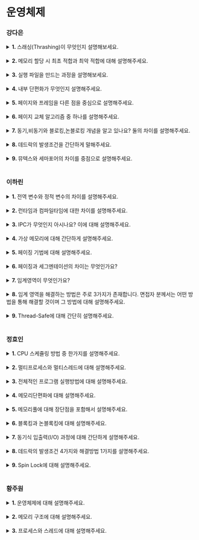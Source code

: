 # 운영체제

### 강다은
<details>
   <summary> <b>1. </b> 스래싱(Thrashing)이 무엇인지 설명해보세요. </summary> <br />
<div>
  
- 스래싱은 너무 잦은 페이지 교체가 발생하는 현상입니다. <br />
- 계속적으로 페이지 부재가 발생하여 프로세스 처리 시간보다 페이지 교체 시간이 더 많이 발생하는 현상입니다.
</div>
</details>
<br />

<details>
   <summary> <b>2. </b> 메모리 할당 시 최초 적합과 최악 적합에 대해 설명해주세요. </summary> <br />
<div>
  
- 주기억 장치의 사용 가능한 공간 중 처음으로 찾아낸 곳에 데이터를 저장하는 것이 최초 적합입니다.  <br />
- 주기억 장치의 사용 가능한 공간을 모두 비교한 후 가장 큰 공간을 선택하여 데이터를 저장하는 것이 최악 적합입니다.
</div>
</details>
<br />

<details>
   <summary> <b>3. </b> 실행 파일을 만드는 과정을 설명해보세요. </summary> <br />
<div>
  
- 실행가능한 파일은 빌드 과정을 거쳐서 만들어집니다.
- 빌드(Build)는 고급언어와 같이 사용자가 작성한 코드를 컴퓨터가 이해할 수 있는 기계어로 번역하는 과정입니다. <br />
- 빌드 과정은 Compile, Interpreted, Hybrid 크게 세가지 방식이 있습니다. <br />

type|description|
---|---|
Compile|소스코드 전체를 기계어로 번역|
Interpreted| 소스코드를 한 줄씩 번역하면서 실행|
Hybrid| 소스코드 전체를 바이트 코드로 번역한 후, 가상머신에서 한 줄씩 실행|

</div>
</details>
<br />

<details>
   <summary> <b>4. </b> 내부 단편화가 무엇인지 설명해주세요. </summary> <br />
<div>
  
- 주기억장치 내 영역이 실행 프로그램보다 커서 사용 공간 할당 후에 공간이 남게 되는 현상입니다. 
</div>
</details>
<br />

<details>
   <summary> <b>5. </b> 페이지와 프레임을 다른 점을 중심으로 설명해주세요. </summary> <br />
<div>
  
- 페이지는 가상 주소 공간을 일정한 크기로 나누어 관리하는 단위로 모이면 프로세스가 됩니다.  <br />
- 프레임은 물리 메모리를 일정한 크기로 나누어 관리하는 단위로 모이면 메모리가 됩니다.
</div>
</details>
<br />

<details>
   <summary> <b>6. </b> 페이지 교체 알고리즘 중 하나를 설명해주세요. </summary> <br />
<div>
  
- LRU는 최근에 사용하지 않은 페이지를 교체하는 알고리즘입니다. 과거 경험으로 미래의 확률을 추측하는 방식입니다.
</div>
</details>
<br />

<details>
   <summary> <b>7. </b> 동기,비동기와 블로킹,논블로킹 개념을 알고 있나요? 둘의 차이를 설명해주세요. </summary> <br />
<div>
  
- 동기와 비동기는 요청 작업에 대한 완료와 관련해 작업을 순차적으로 수행할지 아닌지에 관점이 있습니다.
- 블로킹과 논블록킹은 현재 작업이 블록되는지 아닌지에 따라 다른 작업을 수행할 수 있는지에 관점이 있습니다.
</div>
</details>
<br />

<details>
   <summary> <b>8. </b> 데드락의 발생조건을 간단하게 말해주세요. </summary> <br />
<div>
  
- 데드락은 상호 배제, 점유 대기, 비선점, 순환대기 4가지 모두를 만족하면 발생합니다.
</div>
</details>
<br />

<details>
   <summary> <b>9. </b> 뮤텍스와 세마포어의 차이를 중점으로 설명해주세요. </summary> <br />
<div>
  
- 뮤텍스는 공유 자원을 보호하기 위해 사용하며, 자원을 점유한 프로세스에 lock을 걸고 반환하기에 다른 스레드가 간섭할 수 없습니다.
- 세마포어는 복수의 공유 자원을 사용하기 위한 시그널로 사용하며, 자원의 허용 상태를 나타내는 변수를 사용하는 것으로 lock과 같은 소유 개념이 없습니다.
- 즉 뮤텍스는 잠금 기반, 세마포어는 신호 기반 매커니즘입니다.
</div>
</details>
<br />


### 이하린
<details>
   <summary> <b>1. </b> 전역 변수와 정적 변수의 차이를 설명해주세요. </summary> <br />
<div>
   
   - `전역 변수`와 `정적 변수`는 다른 파일에서 접근 허용이 가능한지, 생애주기, 사용 범위에 따라 차이점이 존재합니다.
   - `정적 변수`는 해당 함수나 블록이 실행될 때 생성되고 프로그램 소멸까지의 생애주기를 가지지만 `전역 변수`는 프로그램 생성부터 소멸까지의 생애주기를 가집니다.
   - 또, `정적 변수`는 다른 파일에서 접근 허용이 불가능하지만 전역 변수는 가능합니다.
   - 마지막으로 `정적 변수`는 함수 외부에 선언했을 경우 선언된 파일에서, 함수 내부 선언을 했을 경우 중괄호 내부에서 사용이 가능합니다. 하지만, `전역 변수`는 프로그램 전체에서 사용이 가능합니다.

</div>
</details>
<br />

<details>
   <summary> <b>2. </b> 런타임과 컴파일타임에 대한 차이를 설명해주세요. </summary> <br />
<div>
   
   - `컴파일타임`은 컴파일이라는 과정을 통해 기계가 읽을 수 있는 형태로 변환하는 시간이며 코드의 구문 오류 확인과 최적화를 수행합니다.
   - 반면에 `런타임`은 컴파일 타임 이후 컴파일된 코드가 실행되고 동작하는 시간입니다.

</div>
</details>
<br />

<details>
   <summary> <b>3. </b> IPC가 무엇인지 아시나요? 이에 대해 설명해주세요. </summary> <br />
<div>
   
- `IPC`는 프로세스들끼리 통신하며 서로 데이터를 주고 받는 행위를 말합니다.
- 프로세스는 독립되어있어 통신이 힘드므로 커널 영역에서 `IPC`라는 내부 프로세스간 통신을 제공합니다.

</div>
</details>
<br />

<details>
   <summary> <b>4. </b> 가상 메모리에 대해 간단하게 설명해주세요. </summary> <br />
<div>
   
- 물리 메모리보다 큰 프로세스를 수행하기 위해 사용합니다.
- 매모리에 로드된 프로세스가 가상의 메모리 주소를 참조하여 더 큰 메모리를 가지고 있는 것처럼 사용할 수 있게합니다.

</div>
</details>
<br />

<details>
   <summary> <b>5. </b> 페이징 기법에 대해 설명해주세요.  </summary> <br />
<div>
   
- 페이징 기법이란 프로세스를 일정한 크기의 페이지로 분할해서 메모리에 적재하는 방식을 말합니다.
- 이때 페이지란 가상 메모리를 일정한 크기로 나눈 블록입니다.

</div>
</details>
<br />

<details>
   <summary> <b>6. </b> 페이징과 세그멘테이션의 차이는 무엇인가요?  </summary> <br />
<div>
   
- 페이징과 세그멘테이션 모두 프로그램을 실행하기 위해 디스크에 있는 내용을 분할하여 메모리에 적재하는 불연속 메모리 관리 기법입니다.
- 둘의 차이는 프로그램을 분할하는 방식에 있습니다.
- 페이징의 경우, 프로그램을 같은 크기의 페이지로 분할합니다.
- 하지만 세그멘테이션의 경우, 논리적 의미를 기준으로 세그먼트를 분할합니다.

</div>
</details>
<br />

<details>
   <summary> <b>7. </b> 임계영역이 무엇인가요?  </summary> <br />
<div>
   
- 둘 이상의 프로세스, 스레드가 공유 자원에 접근할 때 순서 등의 이유로 코드가 달라지는 영역입니다.
- 코드가 달라지는 것을 방지하기 위해 여러 프로세스 또는 스레드가 자원을 공유하는 상황에서 하나의 프로세스 또는 스레드만 접근할 수 있도록 제한해둔 영역입니다.

</div>
</details>
<br />

<details>
   <summary> <b>8. </b> 임계 영역을 해결하는 방법은 주로 3가지가 존재합니다. 면접자 분께서는 어떤 방법을 통해 해결할 것이며 그 방법에 대해 설명해주세요.  </summary> <br />
<div>
   
- 임계영역을 해결하는 방법 중에는 Mutex가 있습니다.
- Mutex는 프로세스, 스레드가 공유자원을 lock()을 통해 잠금하고, 사용한 후에는 unlock()을 통해 잠금을 해제하는 객체를 말합니다.
  
</div>
</details>
<br />

<details>
   <summary> <b>9. </b> Thread-Safe에 대해 간단히 설명해주세요.   </summary> <br />
<div>

   - 하나의 함수가 한 스레드로부터 호출되어 실행 중일때,  
     다른 스레드가 그 함수를 호출하여 동시에 함께 실행되어도 각 스레드에서 함수의 수행 결과가 올바르게 나오는 것을 말합니다.
  
</div>
</details>
<br />

### 정효인
<details>
   <summary> <b>1. </b> CPU 스케쥴링 방법 중 한가지를 설명해주세요. </summary> <br />
<div>
   
  - 하나의 프로세스가 CPU를 차지하고 있어도 우선순위가 높은 다른 프로세스가 대기하는 경우 현재 프로세스를 중단 시키고 우선순위가 높은 프로세스에게 CPU를 할당하는 선점 스케쥴링 방법 중 라운드 로빈(RB)방법에 대해 설명하겠습니다.
  - 라운드 로빈은 각 프로세스가 동일한 할당 시간을 갖게되고 할당 시간이 지나고 나면 ready queue 맨 끝으로 가서 다시 CPU의 할당을 기다는 방법입니다.

</div>
</details>
<br />

<details>
   <summary> <b>2. </b> 멀티프로세스와 멀티스레드에 대해 설명해주세요. </summary> <br />
<div>
   
   - 멀티 프로세스는 하나의 프로세스가 죽더라도 다른 프로세스에 영향을 주지 않아 안정성이 높지만, 멀티 스레드보다 많은 메모리공간과 CPU 시간을 차지하는 단점이 있다.
   - 멀티 스레드는 멀티 프로세스보다 적은 메모리 공간을 차지하고 Context Switching이 빠른 장점이 있지만, 동기화 문제와 하나의 스레드 장애로 전체 스레드가 종료 될 위험을 갖고 있다.

</div>
</details>
<br />

<details>
   <summary> <b>3. </b> 전체적인 프로그램 실행방법에 대해 설명해주세요. </summary> <br />
<div>
   
   1. **전처리기**에 의한 치환 작업  
   2. **컴파일러**가 **기계어**로 번역(CPU의 명령어로 번역)  
   3. **어셈블러**가 기계어를 **바이너리 코드** 생성(CPU의 명령어를 바이너리 코드로 번역)  
   4. **링커**에 의한 연결과 결합(라이브러리와의 결합)  
   5. **로더**에 의해서 실행 가능한 파일을 메모리에 적재  
   6. 명령어를 CPU에 올려주고 **CPU에서 명령어 실행**  

</div>
</details>
<br />

<details>
   <summary> <b>4. </b> 메모리단편화에 대해 설명해주세요. </summary> <br />
<div>
   
   프로그램을 실행할 때 메모리에 올리고 실행을 하는데 이때 메모리 공간이 작은 조각 공간으로 나뉘게 될 경우, 사용 가능한 메모리가 충분함에도 불구하고 메모리 할당이 불가능한 상태가 발생하게 되는데, 이를 메모리 단편화라고 합니다.

</div>
</details>
<br />

<details>
   <summary> <b>5. </b> 메모리풀에 대해 장단점을 포함해서 설명해주세요. </summary> <br />
<div>
   
  - 필요한 메모리 공간을 필요한 크기, 개수 만큼 **사용자가 직접 지정하여 미리 할당받아 놓고 필요할 때마다 사용하고 반납**하는 기법입니다.
  - 미리 공간을 할당해놓고 가져다 쓰고 반납하기 때문에 할당과 해제로 인한 **외부 단편화가 발생하지 않고** 필요한 크기만큼 할당을 해놓기 때문에 **내부 단편화 또한 생기지 않는다**는 장점이 존재합니다.
  - 하지만 메모리 단편화로 인한 메모리 낭비량보다 메모리 풀을 만들었지만 쓰지 않았을 때 메모리 양이 커질 경우 사용하지 않아야 한다는 단점이 존재합니다.

</div>
</details>
<br />

<details>
   <summary> <b>6. </b> 블록킹과 논블록킹에 대해 설명해주세요. </summary> <br />
<div>
   
- 블록킹은 **다른 함수가 작업을 하지 못하도록 제어권을 계속 가지고 있는 것**으로 요청한 작업을 마칠 때까지 계속 대기하며 return 값을 받을 때까지 계속 대기하는 것 입니다.
- 논블록킹은 **호출된 함수가 자신의 할일을 모두 마치지 않더라도 바로 제어권을 리턴해주는 것**으로 요청한 작업을 즉시 마칠 수 없다면 즉시 return 하고  Thread 관점으로 본다면, 하나의 Thread가 여러 개의 IO를 처리가 가능합니다.

</div>
</details>
<br />

<details>
   <summary> <b>7. </b> 동기식 입출력(I/O) 과정에 대해 간단하게 설명해주세요. </summary> <br />
<div>
   
1. I/O가 진행되는 동안 다음 명령을 수행하지 않고 기다린다.
2. I/O 상태의 프로세스는 blocked state로 전환된다.
3. I/O가 완료되면 인터럽트를 통해 완료를 알린다. 이후 CPU의 제어권이 기존 프로그램에게 넘어간다.
4. blocked state의 프로세스는 wait 상태로 돌아간다.

</div>
</details>
<br />

<details>
   <summary> <b>8. </b> 데드락의 발생조건 4가지와 해결방법 1가지를 설명해주세요. </summary> <br />
<div>
   
데드락의 발생조건은 상호배제, 점유와 대기, 비선점, 순환대기 이렇게 4가지 입니다. 
해결방법은 은행원 알고리즘을 사용하여 프로세스가 자원을 요구할 때, 시스템은 자원을 할당한 후에도 안정 상태로 남아있게 되는지 사전에 검사하여 해결합니다.

</div>
</details>
<br />

<details>
   <summary> <b>9. </b> Spin Lock에 대해 설명해주세요. </summary> <br />
<div>
   
다른 스레드가 lock을 소유하고 있는 상황이라면 lock이 반환될 때까지 계속 확인하며 대기하는 것을 말한다.

</div>
</details>
<br />

### 황주원
<details>
   <summary> <b>1. </b> 운영체제에 대해 설명해주세요. </summary> <br />
<div>

   - 시스템의 자원과 동작을 관리하는 소프트웨어입니다. <br />
   - 프로세스, 저장장치, 네트워킹, 사용자, 하드웨어 등을 관리합니다. <br />

</div>
</details>
<br />

<details>
   <summary> <b>2. </b> 메모리 구조에 대해 설명해주세요. </summary> <br />
<div>

   - 메모리 구조는 4가지 종류가 있습니다. Code, Data, Heap, Stack이 있습니다. <br />
   - Code는 소스코드가 들어가는 부분, <br />
   - Data는 전역변수, 정적변수가 할당되는 부분, <br />
   - Heap은 사용자가 직접 관리하는 영역으로 데이터가 동적으로 할당되는 부분, <br />
   - Stack은 함수의 호출정보, 지역변수, 매개변수들이 저장되게 됩니다. <br />

</div>
</details>
<br />

<details>
   <summary> <b>3. </b> 프로세스와 스레드에 대해 설명해주세요. </summary> <br />
<div>

   - 프로세스는 실행중인 프로그램이고, 스레드는 프로세스 안에서 실행되는 흐름 단위 입니다. <br />
   - 프로세스는 **메모리와 CPU를 프로세스마다** 할당받아서 사용하는데 <br />
   - 스레드는 프로세스 안에서 다른 스레드와 **메모리와 CPU를 공유**해서 사용합니다. <br />

</div>
</details>
<br />
